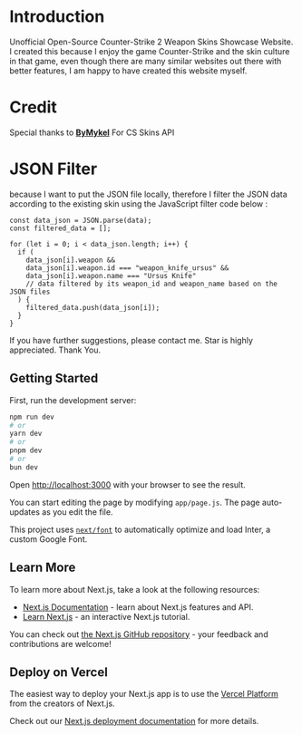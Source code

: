 # Introduction
Unofficial Open-Source Counter-Strike 2 Weapon Skins Showcase Website. I created this because I enjoy the game Counter-Strike and the skin culture in that game, even though there are many similar websites out there with better features, I am happy to have created this website myself.

# Credit
<p>Special thanks to <a href="https://github.com/ByMykel/CSGO-API"><b>ByMykel</b></a> For CS Skins API</p>

# JSON Filter
because I want to put the JSON file locally, therefore I filter the JSON data according to the existing skin using the JavaScript filter code below :

    const data_json = JSON.parse(data);
    const filtered_data = [];

    for (let i = 0; i < data_json.length; i++) {
      if (
        data_json[i].weapon &&
        data_json[i].weapon.id === "weapon_knife_ursus" &&
        data_json[i].weapon.name === "Ursus Knife"
        // data filtered by its weapon_id and weapon_name based on the JSON files
      ) {
        filtered_data.push(data_json[i]);
      }
    }

If you have further suggestions, please contact me. Star is highly appreciated. Thank You.


## Getting Started

First, run the development server:

```bash
npm run dev
# or
yarn dev
# or
pnpm dev
# or
bun dev
```

Open [http://localhost:3000](http://localhost:3000) with your browser to see the result.

You can start editing the page by modifying `app/page.js`. The page auto-updates as you edit the file.

This project uses [`next/font`](https://nextjs.org/docs/basic-features/font-optimization) to automatically optimize and load Inter, a custom Google Font.

## Learn More

To learn more about Next.js, take a look at the following resources:

- [Next.js Documentation](https://nextjs.org/docs) - learn about Next.js features and API.
- [Learn Next.js](https://nextjs.org/learn) - an interactive Next.js tutorial.

You can check out [the Next.js GitHub repository](https://github.com/vercel/next.js/) - your feedback and contributions are welcome!

## Deploy on Vercel

The easiest way to deploy your Next.js app is to use the [Vercel Platform](https://vercel.com/new?utm_medium=default-template&filter=next.js&utm_source=create-next-app&utm_campaign=create-next-app-readme) from the creators of Next.js.

Check out our [Next.js deployment documentation](https://nextjs.org/docs/deployment) for more details.

